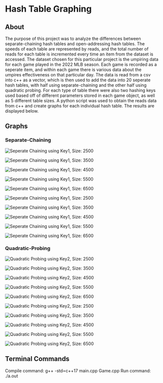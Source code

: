 # Hash Table Graphing

## About
The purpose of this project was to analyze the differences between separate-chaining hash tables and open-addressing hash tables. The speeds of each table are represented by reads, and the total number of reads for each table is incremented every time an item from the dataset is accessed. The dataset chosen for this particular project is the umpiring data for each game played in the 2022 MLB season. Each game is recorded as a seperate item, and within each game there is various data about the umpires effectiveness on that particular day. The data is read from a csv into c++ as a vector, which is then used to add the data into 20 seperate hash tables, with half using separate-chaining and the other half using quadratic probing. For each type of table there were also two hashing keys used based off of different parameters stored in each game object, as well as 5 different table sizes. A python script was used to obtain the reads data from c++ and create graphs for each individual hash table. The results are displayed below.


## Graphs

### Separate-Chaining
![Seperate Chaining using Key1, Size: 2500](images/graph1.png)

![Seperate Chaining using Key1, Size: 3500](images/graph2.png)

![Seperate Chaining using Key1, Size: 4500](images/graph3.png)

![Seperate Chaining using Key1, Size: 5500](images/graph4.png)

![Seperate Chaining using Key1, Size: 6500](images/graph5.png)

![Seperate Chaining using Key1, Size: 2500](images/graph6.png)

![Seperate Chaining using Key1, Size: 3500](images/graph7.png)

![Seperate Chaining using Key1, Size: 4500](images/graph8.png)

![Seperate Chaining using Key1, Size: 5500](images/graph9.png)

![Seperate Chaining using Key1, Size: 6500](images/graph10.png)

### Quadratic-Probing
![Quadratic Probing using Key2, Size: 2500](images/graph11.png)

![Quadratic Probing using Key2, Size: 3500](images/graph12.png)

![Quadratic Probing using Key2, Size: 4500](images/graph13.png)

![Quadratic Probing using Key2, Size: 5500](images/graph14.png)

![Quadratic Probing using Key2, Size: 6500](images/graph15.png)

![Quadratic Probing using Key2, Size: 2500](images/graph16.png)

![Quadratic Probing using Key2, Size: 3500](images/graph17.png)

![Quadratic Probing using Key2, Size: 4500](images/graph18.png)

![Quadratic Probing using Key2, Size: 5500](images/graph19.png)

![Quadratic Probing using Key2, Size: 6500](images/graph20.png)


## Terminal Commands
Compile command: g++ -std=c++17 main.cpp Game.cpp
Run command: ./a.out
